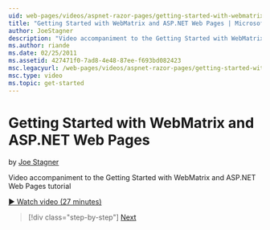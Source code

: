 ```yaml
---
uid: web-pages/videos/aspnet-razor-pages/getting-started-with-webmatrix-and-aspnet-web-pages
title: "Getting Started with WebMatrix and ASP.NET Web Pages | Microsoft Docs"
author: JoeStagner
description: "Video accompaniment to the Getting Started with WebMatrix and ASP.NET Web Pages tutorial"
ms.author: riande
ms.date: 02/25/2011
ms.assetid: 427471f0-7ad8-4e48-87ee-f693bd082423
msc.legacyurl: /web-pages/videos/aspnet-razor-pages/getting-started-with-webmatrix-and-aspnet-web-pages
msc.type: video
ms.topic: get-started
---
```

# Getting Started with WebMatrix and ASP.NET Web Pages

by [Joe Stagner](https://github.com/JoeStagner)

Video accompaniment to the Getting Started with WebMatrix and ASP.NET Web Pages tutorial

[&#9654; Watch video (27 minutes)](https://channel9.msdn.com/Blogs/ASP-NET-Site-Videos/getting-started-with-webmatrix-and-aspnet-web-pages)

> [!div class="step-by-step"]
> [Next](introduction-to-aspnet-web-programming-using-the-razor-syntax.md)
